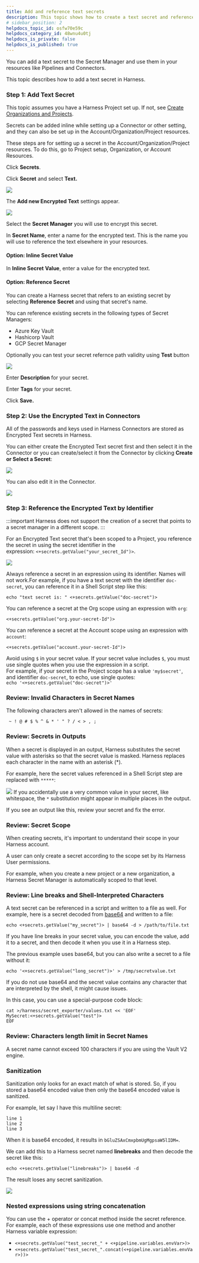 ```yaml
---
title: Add and reference text secrets
description: This topic shows how to create a text secret and reference it in Harness Application entities.
# sidebar_position: 2
helpdocs_topic_id: osfw70e59c
helpdocs_category_id: 48wnu4u0tj
helpdocs_is_private: false
helpdocs_is_published: true
---
```


You can add a text secret to the Secret Manager and use them in your resources like Pipelines and Connectors.

This topic describes how to add a text secret in Harness.

### Step 1: Add Text Secret

This topic assumes you have a Harness Project set up. If not, see [Create Organizations and Projects](../organizations-and-projects/create-an-organization.md).

Secrets can be added inline while setting up a Connector or other setting, and they can also be set up in the Account/Organization/Project resources.

These steps are for setting up a secret in the Account/Organization/Project resources. To do this, go to Project setup, Organization, or Account Resources.

Click **Secrets**.

Click **Secret** and select **Text.**

![](./static/add-use-text-secrets-45.png)

The **Add new Encrypted Text** settings appear.

![](./static/add-use-text-secrets-46.png)

Select the **Secret Manager** you will use to encrypt this secret.

In **Secret Name**, enter a name for the encrypted text. This is the name you will use to reference the text elsewhere in your resources.

#### Option: Inline Secret Value

In **Inline Secret** **Value**, enter a value for the encrypted text.

#### Option: Reference Secret

You can create a Harness secret that refers to an existing secret by selecting **Reference** **Secret** and using that secret's name.

You can reference existing secrets in the following types of Secret Managers:

* Azure Key Vault
* Hashicorp Vault
* GCP Secret Manager


Optionally you can test your secret refernce path validity using **Test** button

![](./static/test-secret-reference-path.png)

Enter **Description** for your secret.

Enter **Tags** for your secret.

Click **Save.**

### Step 2: Use the Encrypted Text in Connectors

All of the passwords and keys used in Harness Connectors are stored as Encrypted Text secrets in Harness.

You can either create the Encrypted Text secret first and then select it in the Connector or you can create/select it from the Connector by clicking **Create or Select a Secret**:

![](./static/add-use-text-secrets-47.png)

You can also edit it in the Connector.

![](./static/add-use-text-secrets-49.png)

### Step 3: Reference the Encrypted Text by Identifier


:::important
Harness does not support the creation of a secret that points to a secret manager in a different scope.
:::


For an Encrypted Text secret that's been scoped to a Project, you reference the secret in using the secret identifier in the expression: `<+secrets.getValue("your_secret_Id")>`.

![](./static/add-use-text-secrets-50.png)

Always reference a secret in an expression using its identifier. Names will not work.For example, if you have a text secret with the identifier `doc-secret`, you can reference it in a Shell Script step like this:


```
echo "text secret is: " <+secrets.getValue("doc-secret")>
```
You can reference a secret at the Org scope using an expression with `org`:


```
<+secrets.getValue("org.your-secret-Id")>​
```
You can reference a secret at the Account scope using an expression with `account`:


```
<+secrets.getValue("account.your-secret-Id")>​​
```
Avoid using `$` in your secret value. If your secret value includes `$`, you must use single quotes when you use the expression in a script.  
For example, if your secret in the Project scope has a value `'my$secret'`, and identifier `doc-secret`, to echo, use single quotes:  
`echo '<+secrets.getValue("doc-secret")>'`

### Review: Invalid Characters in Secret Names

The following characters aren't allowed in the names of secrets:


```
 ~ ! @ # $ % ^ & * ' " ? / < > , ;
```

### Review: Secrets in Outputs

When a secret is displayed in an output, Harness substitutes the secret value with asterisks so that the secret value is masked. Harness replaces each character in the name with an asterisk (\*).

For example, here the secret values referenced in a Shell Script step are replaced with `*****`:

![](./static/add-use-text-secrets-51.png)
If you accidentally use a very common value in your secret, like whitespace, the `*` substitution might appear in multiple places in the output.

If you see an output like this, review your secret and fix the error.

### Review: Secret Scope

When creating secrets, it's important to understand their scope in your Harness account.

A user can only create a secret according to the scope set by its Harness User permissions.

For example, when you create a new project or a new organization, a Harness Secret Manager is automatically scoped to that level.

### Review: Line breaks and Shell-Interpreted Characters

A text secret can be referenced in a script and written to a file as well. For example, here is a secret decoded from [base64](https://linux.die.net/man/1/base64) and written to a file:

`echo <+secrets.getValue("my_secret")> | base64 -d > /path/to/file.txt`

If you have line breaks in your secret value, you can encode the value, add it to a secret, and then decode it when you use it in a Harness step.

The previous example uses base64, but you can also write a secret to a file without it:

`echo '<+secrets.getValue("long_secret")>' > /tmp/secretvalue.txt`

If you do not use base64 and the secret value contains any character that are interpreted by the shell, it might cause issues.

In this case, you can use a special-purpose code block:


```
cat >/harness/secret_exporter/values.txt << 'EOF'  
MySecret:<+secrets.getValue("test")>  
EOF
```

### Review: Characters length limit in Secret Names
A secret name cannot exceed 100 characters if you are using the Vault V2 engine.

### Sanitization

Sanitization only looks for an exact match of what is stored. So, if you stored a base64 encoded value then only the base64 encoded value is sanitized.

For example, let say I have this multiline secret:


```
line 1  
line 2  
line 3
```
When it is base64 encoded, it results in `bGluZSAxCmxpbmUgMgpsaW5lIDM=`.

We can add this to a Harness secret named **linebreaks** and then decode the secret like this:


```
echo <+secrets.getValue("linebreaks")> | base64 -d
```
The result loses any secret sanitization.

![](./static/add-use-text-secrets-52.png)
### Nested expressions using string concatenation

You can use the + operator or concat method inside the secret reference. For example, each of these expressions use one method and another Harness variable expression:

* `<+secrets.getValue("test_secret_" + <+pipeline.variables.envVar>)>`
* `<+secrets.getValue("test_secret_".concat(<+pipeline.variables.envVar>))>`


